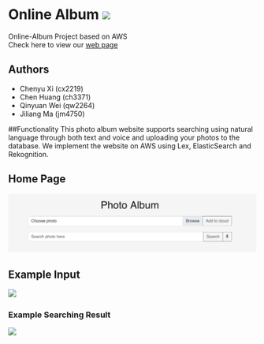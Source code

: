 #  Online Album <img src="https://github.com/David-ChenH/AI-Customer-Service/blob/master/Front-end/images/icons/robot_icon.ico" width=50>

Online-Album Project based on AWS<br/>
Check here to view our <a href='https://s3.amazonaws.com/cc-holder/index.html'> web page </a> 

## Authors
- Chenyu Xi (cx2219)
- Chen Huang (ch3371)
- Qinyuan Wei (qw2264)
- Jiliang Ma (jm4750)

##Functionality
This photo album website supports searching using natural language through both text and voice and uploading your photos to the database. We implement the website on AWS using Lex, ElasticSearch and Rekognition.

## Home Page
<img src="https://github.com/XiplusChenyu/Online-Album/blob/master/images/homepage.png">


## Example Input

<img src="https://github.com/David-ChenH/AI-Customer-Service/blob/master/images/example_input.png">

### Example Searching Result

<img src="https://github.com/David-ChenH/AI-Customer-Service/blob/master/images/example_input.png">
